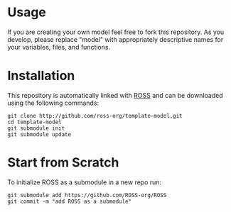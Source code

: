 # Usage

If you are creating your own model feel free to fork this repository.
As you develop, please replace "model" with appropriately descriptive names for your variables, files, and functions.

# Installation

This repository is automatically linked with [ROSS](http://github.com/ross-org/ROSS) and can be downloaded using the following commands:
```
git clone http://github.com/ross-org/template-model.git
cd template-model
git submodule init
git submodule update
```

# Start from Scratch

To initialize ROSS as a submodule in a new repo run:

```
git submodule add https://github.com/ROSS-org/ROSS
git commit -m "add ROSS as a submodule"
```
